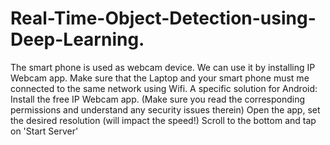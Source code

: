 # Real-Time-Object-Detection-using-Deep-Learning.
The smart phone is used as webcam device. We can use it by installing IP Webcam app. Make sure that the Laptop and your smart phone must me connected to the same network using Wifi.
A specific solution for Android:
Install the free IP Webcam app. (Make sure you read the corresponding permissions and understand any security issues therein)
Open the app, set the desired resolution (will impact the speed!)
Scroll to the bottom and tap on 'Start Server'
